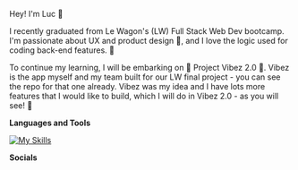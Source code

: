 Hey! I'm Luc 👋

I recently graduated from Le Wagon's (LW) Full Stack Web Dev bootcamp. I'm passionate about UX and product design 🎰, and I love the logic used for coding back-end features. 🧰

To continue my learning, I will be embarking on 🌟 Project Vibez 2.0 🌟. Vibez is the app myself and my team built for our LW final project - you can see the repo for that one already. Vibez was my idea and I have lots more features that I would like to build, which I will do in Vibez 2.0 - as you will see! 🚀

**Languages and Tools**

[![My Skills](https://skillicons.dev/icons?i=ruby,js,html,css,bootstrap,figma,postgres)](https://skillicons.dev)

**Socials**

